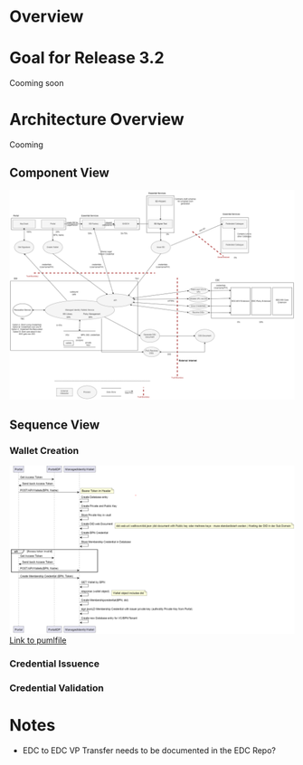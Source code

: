 # Overview

# Goal for Release 3.2
Cooming soon
# Architecture Overview
Cooming
## Component View


![](/docs/architecture/cx-3-2/src/Images/Minimal_Picture.png)

## Sequence View

### Wallet Creation 

![](../src/Images/Wallet_Creation.png)
[Link to pumlfile](/docs/architecture/cx-3-2/src/Diagrams/Wallet%20Creation.wsd)


### Credential Issuence 

### Credential Validation

### 


# Notes

* EDC to EDC VP Transfer needs to be documented in the EDC Repo? 